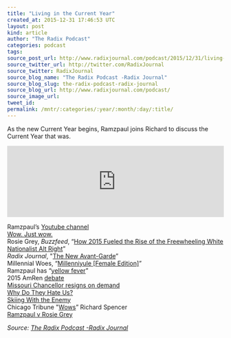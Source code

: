```yaml
---
title: "Living in the Current Year"
created_at: 2015-12-31 17:46:53 UTC
layout: post
kind: article
author: "The Radix Podcast"
categories: podcast
tags: 
source_post_url: http://www.radixjournal.com/podcast/2015/12/31/living-in-the-current-year
source_twitter_url: http://twitter.com/RadixJournal
source_twitter: RadixJournal
source_blog_name: "The Radix Podcast -Radix Journal"
source_blog_slug: the-radix-podcast-radix-journal
source_blog_url: http://www.radixjournal.com/podcast/
source_image_url: 
tweet_id:
permalink: /mntr/:categories/:year/:month/:day/:title/
---
```

<p>As the new Current Year begins, Ramzpaul joins Richard to discuss the Current Year that was. </p><iframe scrolling="no" src="https://w.soundcloud.com/player/?url=https%3A//api.soundcloud.com/tracks/239857536&amp;color=ff5500&amp;auto_play=false&amp;hide_related=false&amp;show_comments=true&amp;show_user=true&amp;show_reposts=false" width="100%" frameborder="no" height="166"></iframe><p>Ramzpaul’s <a href="https://www.youtube.com/channel/UCIibK0GTXCaQCAamJAepm1g">Youtube channel</a> <br>
<a href="http://www.urbandictionary.com/define.php?term=wow+just+wow">Wow. Just wow.</a> <br>
Rosie Grey, <em>Buzzfeed</em>, “<a href="http://www.buzzfeed.com/rosiegray/how-2015-fueled-the-rise-of-the-freewheeling-white-nationali#.lbdXOlYGg">How 2015 Fueled the Rise of the Freewheeling White Nationalist Alt Right</a>” <br>
<em>Radix Journal</em>, "<a href="http://www.radixjournal.com/blog/2015/12/29/the-new-avant-garde">The New Avant-Garde</a>” <br>
Millennial Woes, “<a href="https://www.youtube.com/watch?v=ou2sgF7sDlU">Millenniyule [Female Edition]</a>” <br>
Ramzpaul has “<a href="https://www.stormfront.org/forum/t864123-2/">yellow fever</a>” <br>
2015 AmRen <a href="https://www.youtube.com/watch?v=ORePX14PqS0">debate</a> <br>
<a href="http://www.cnn.com/2015/11/09/us/missouri-football-players-protest-president-resigns/">Missouri Chancellor resigns on demand</a> <br>
<a href="http://www.radixjournal.com/journal/2015/4/23/why-do-they-hate-us">Why Do They Hate Us?</a> <br>
<a href="http://www.radixjournal.com/journal/2014/11/26/skiing-with-the-enemy">Skiing With the Enemy</a> <br>
Chicago Tribune "<a href="http://www.chicagotribune.com/news/columnists/ct-white-separatist-dawn-turner-met-20150831-column.html">Wows</a>” Richard Spencer <br>
<a href="https://www.youtube.com/watch?v=4EmyjooONXI">Ramzpaul v Rosie Grey</a>  </p><div class="">
    <i>Source: <a href="http://www.radixjournal.com/podcast/">The Radix Podcast -Radix Journal</a></i>
</div>
